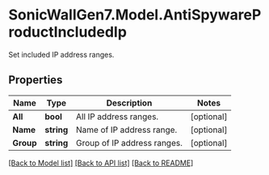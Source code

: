 # SonicWallGen7.Model.AntiSpywareProductIncludedIp
Set included IP address ranges.

## Properties

Name | Type | Description | Notes
------------ | ------------- | ------------- | -------------
**All** | **bool** | All IP address ranges. | [optional] 
**Name** | **string** | Name of IP address range. | [optional] 
**Group** | **string** | Group of IP address ranges. | [optional] 

[[Back to Model list]](../README.md#documentation-for-models) [[Back to API list]](../README.md#documentation-for-api-endpoints) [[Back to README]](../README.md)


